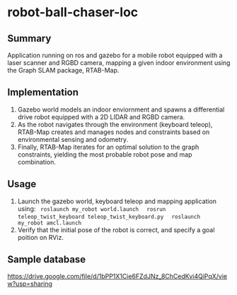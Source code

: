 ﻿# robot-ball-chaser-loc
## Summary
Application running on ros and gazebo for a mobile robot equipped with a laser scanner and RGBD camera, mapping a given indoor environment using the Graph SLAM package, RTAB-Map.    
## Implementation
1. Gazebo world models an indoor enviornment and spawns a differential drive robot equipped with a 2D LIDAR and RGBD camera. 
2. As the robot navigates through the environment (keyboard teleop), RTAB-Map creates and manages nodes and constraints based on environmental sensing and odometry.
3. Finally, RTAB-Map iterates for an optimal solution to the graph constraints, yielding the most probable robot pose and map combination.

## Usage
1. Launch the gazebo world, keyboard teleop and mapping application using:
<code> roslaunch my_robot world.launch </code>
<code> rosrun teleop_twist_keyboard teleop_twist_keyboard.py </code>
<code> roslaunch my_robot amcl.launch </code>
2. Verify that the initial pose of the robot is correct, and specify a goal poition on RViz. 
## Sample database
https://drive.google.com/file/d/1bPP1X1Cie6FZdJNz_8ChCedKvi4QiPqX/view?usp=sharing





